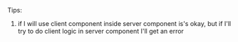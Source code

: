 Tips:

1) if I will use client component inside server component is's okay, but if I'll try to do client logic in server component I'll get an error